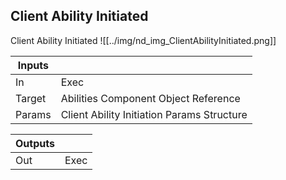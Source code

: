## Client Ability Initiated
Client Ability Initiated
![[../img/nd_img_ClientAbilityInitiated.png]]

|Inputs||
|--|--|
| In | Exec |
| Target | Abilities Component Object Reference |
| Params | Client Ability Initiation Params Structure |

|Outputs||
|--|--|
| Out | Exec |
